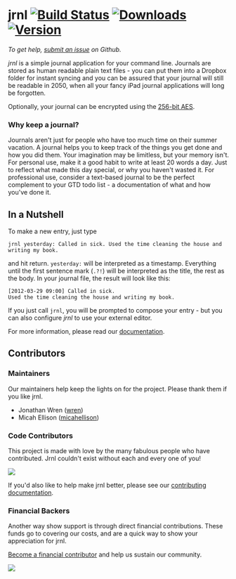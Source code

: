 jrnl [![Build Status](https://travis-ci.com/jrnl-org/jrnl.svg?branch=release)](https://travis-ci.com/jrnl-org/jrnl) [![Downloads](https://pepy.tech/badge/jrnl)](https://pepy.tech/project/jrnl) [![Version](http://img.shields.io/pypi/v/jrnl.svg?style=flat)](https://pypi.python.org/pypi/jrnl/)
====

_To get help, [submit an issue](https://github.com/jrnl-org/jrnl/issues/new/choose) on
Github._

*jrnl* is a simple journal application for your command line. Journals are
stored as human readable plain text files - you can put them into a Dropbox
folder for instant syncing and you can be assured that your journal will still
be readable in 2050, when all your fancy iPad journal applications will long be
forgotten.

Optionally, your journal can be encrypted using the [256-bit
AES](http://en.wikipedia.org/wiki/Advanced_Encryption_Standard).

### Why keep a journal?

Journals aren't just for people who have too much time on their summer
vacation. A journal helps you to keep track of the things you get done and how
you did them. Your imagination may be limitless, but your memory isn't. For
personal use, make it a good habit to write at least 20 words a day. Just to
reflect what made this day special, or why you haven't wasted it. For
professional use, consider a text-based journal to be the perfect complement to
your GTD todo list - a documentation of what and how you've done it.

In a Nutshell
-------------

To make a new entry, just type

    jrnl yesterday: Called in sick. Used the time cleaning the house and writing my book.

and hit return. `yesterday:` will be interpreted as a timestamp. Everything
until the first sentence mark (`.?!`) will be interpreted as the title, the
rest as the body. In your journal file, the result will look like this:

    [2012-03-29 09:00] Called in sick.
    Used the time cleaning the house and writing my book.

If you just call `jrnl`, you will be prompted to compose your entry - but you
can also configure _jrnl_ to use your external editor.

For more information, please read our [documentation](https://jrnl.sh/overview/).

## Contributors

### Maintainers
Our maintainers help keep the lights on for the project. Please thank them if
you like jrnl.
 * Jonathan Wren ([wren](https://github.com/wren))
 * Micah Ellison ([micahellison](https://github.com/micahellison))

### Code Contributors
This project is made with love by the many fabulous people who have
contributed. Jrnl couldn't exist without each and every one of you!

<a href="https://github.com/jrnl-org/jrnl/graphs/contributors"><img
src="https://opencollective.com/jrnl/contributors.svg?width=890&button=false"
/></a>

If you'd also like to help make jrnl better, please see our [contributing
documentation](CONTRIBUTING.md).

### Financial Backers

Another way show support is through direct financial contributions. These funds
go to covering our costs, and are a quick way to show your appreciation for
jrnl.

[Become a financial contributor](https://opencollective.com/jrnl/contribute)
and help us sustain our community.

<a href="https://opencollective.com/jrnl"><img
src="https://opencollective.com/jrnl/individuals.svg?width=890"></a>

